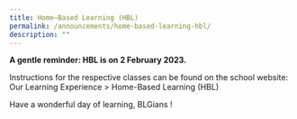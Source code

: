 ```yaml
---
title: Home–Based Learning (HBL)
permalink: /announcements/home-based-learning-hbl/
description: ""
---
```

**A gentle reminder: HBL is on 2 February 2023.**

Instructions for the respective classes can be found on the school website: <br>
Our Learning Experience > Home-Based Learning (HBL) 

Have a wonderful day of learning, BLGians !